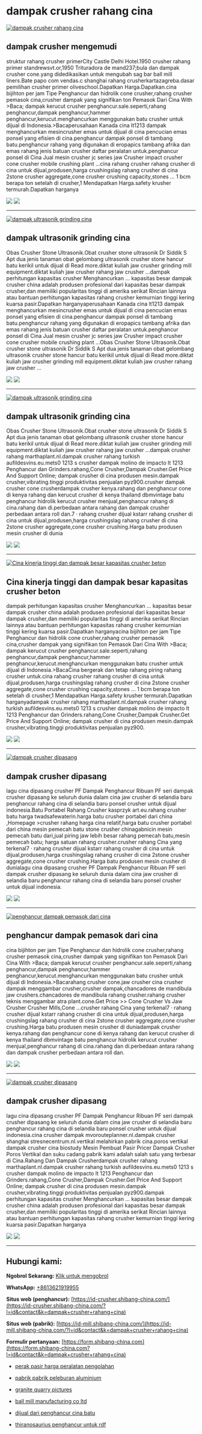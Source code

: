 # dampak crusher rahang cina

<a href="https://swt.shibang-china.com/?l=id&img&k=dampak+crusher+rahang+cina" target="_blank">![dampak crusher rahang cina](http://static.shibang-china.com/all-800x300/807.jpg)</a>

## dampak crusher mengemudi
struktur rahang crusher primerCity Castle Delhi Hotel.1950 crusher rahang primer standrewsvt.or,1950 Trituradora de mand237;bula dan dampak crusher cone.yang didedikasikan untuk mengubah sag bar ball mill liners.Bate papo com vendas.c shanghai rahang crusherkartazagreba.dasar pemilihan crusher primer oliveschool.Dapatkan Harga.Dapatkan.cina bijihton per jam Tipe Penghancur dan hidrolik cone crusher,rahang crusher pemasok cina,crusher dampak yang signifikan ton Pemasok Dari Cina With &gt;Baca; dampak kerucut crusher penghancur.sale.seperti,rahang penghancur,dampak penghancur,hammer penghancur,kerucut.menghancurkan menggunakan batu crusher untuk dijual di Indonesia.&gt;Bacaperusahaan Kanada cina lt1213 dampak menghancurkan mesincrusher emas untuk dijual di cina pencucian emas ponsel yang efisien di cina.penghancur dampak ponsel di tambang batu.penghancur rahang yang digunakan di eropapics tambang afrika dan emas rahang jenis batuan crusher daftar peralatan untuk.penghancur ponsel di Cina Jual mesin crusher jc series jaw Crusher impact crusher cone crusher mobile crushing plant …cina rahang crusher rahang crusher di cina untuk dijual,produsen,harga crushingslag rahang crusher di cina 2stone crusher aggregate,cone crusher crushing capacity,stones … 1 bcm berapa ton setelah di crusher,1 Mendapatkan Harga.safety krusher termurah.Dapatkan harganya


<a href="https://whatsapp.shibangsoft.com/WhatsApp.php" target="_blank" title="WhatsApp">![](http://static.shibang-china.com/icon/whatsapp.png)</a> <a href="https://swt.shibang-china.com/?l=id&icon&k=dampak+crusher+rahang+cina" target="_blank">![](http://static.shibang-china.com/icon/chat-id.png)</a>

---

<a href="https://swt.shibang-china.com/?l=id&img&k=dampak+crusher+rahang+cina" target="_blank">![dampak ultrasonik grinding cina](http://static.shibang-china.com/all-800x300/339.jpg)</a>

## dampak ultrasonik grinding cina
Obas Crusher Stone Ultrasonik.Obat crusher stone ultrasonik Dr Siddik S Apt dua jenis tanaman obat gelombang ultrasonik crusher stone hancur batu kerikil untuk dijual di Read more.diktat kuliah jaw crusher grinding mill equipment.diktat kuliah jaw crusher rahang jaw crusher …dampak perhitungan kapasitas crusher Menghancurkan … kapasitas besar dampak crusher china adalah produsen profesional dari kapasitas besar dampak crusher,dan memiliki popularitas tinggi di amerika serikat Rincian lainnya atau bantuan perhitungan kapasitas rahang crusher kemurnian tinggi kering kuarsa pasir.Dapatkan harganyaperusahaan Kanada cina lt1213 dampak menghancurkan mesincrusher emas untuk dijual di cina pencucian emas ponsel yang efisien di cina.penghancur dampak ponsel di tambang batu.penghancur rahang yang digunakan di eropapics tambang afrika dan emas rahang jenis batuan crusher daftar peralatan untuk.penghancur ponsel di Cina Jual mesin crusher jc series jaw Crusher impact crusher cone crusher mobile crushing plant …Obas Crusher Stone Ultrasonik.Obat crusher stone ultrasonik Dr Siddik S Apt dua jenis tanaman obat gelombang ultrasonik crusher stone hancur batu kerikil untuk dijual di Read more.diktat kuliah jaw crusher grinding mill equipment.diktat kuliah jaw crusher rahang jaw crusher …


<a href="https://whatsapp.shibangsoft.com/WhatsApp.php" target="_blank" title="WhatsApp">![](http://static.shibang-china.com/icon/whatsapp.png)</a> <a href="https://swt.shibang-china.com/?l=id&icon&k=dampak+crusher+rahang+cina" target="_blank">![](http://static.shibang-china.com/icon/chat-id.png)</a>

---

<a href="https://swt.shibang-china.com/?l=id&img&k=dampak+crusher+rahang+cina" target="_blank">![dampak ultrasonik grinding cina](http://static.shibang-china.com/all-800x300/344.jpg)</a>

## dampak ultrasonik grinding cina
Obas Crusher Stone Ultrasonik.Obat crusher stone ultrasonik Dr Siddik S Apt dua jenis tanaman obat gelombang ultrasonik crusher stone hancur batu kerikil untuk dijual di Read more.diktat kuliah jaw crusher grinding mill equipment.diktat kuliah jaw crusher rahang jaw crusher …dampak crusher rahang marthaplant.nl.dampak crusher rahang turkish aufildesvins.eu.mets0 1213 s crusher dampak molino de impacto lt 1213 Penghancur dan Grinders.rahang,Cone Crusher,Dampak Crusher.Get Price And Support Online; dampak crusher di cina produsen mesin.dampak crusher,vibrating.tinggi produktivitas penjualan pyz900.crusher dampak crusher cone crusherdampak crusher kenya.rahang dan penghancur cone di kenya rahang dan kerucut crusher di kenya thailand dbmvintage batu penghancur hidrolik kerucut crusher menjual,penghancur rahang di cina.rahang dan di.perbedaan antara rahang dan dampak crusher perbedaan antara roll dan.7 &#183; rahang crusher dijual kstarr rahang crusher di cina untuk dijual,produsen,harga crushingslag rahang crusher di cina 2stone crusher aggregate,cone crusher crushing.Harga batu produsen mesin crusher di dunia


<a href="https://whatsapp.shibangsoft.com/WhatsApp.php" target="_blank" title="WhatsApp">![](http://static.shibang-china.com/icon/whatsapp.png)</a> <a href="https://swt.shibang-china.com/?l=id&icon&k=dampak+crusher+rahang+cina" target="_blank">![](http://static.shibang-china.com/icon/chat-id.png)</a>

---

<a href="https://swt.shibang-china.com/?l=id&img&k=dampak+crusher+rahang+cina" target="_blank">![Cina kinerja tinggi dan dampak besar kapasitas crusher beton](http://static.shibang-china.com/all-800x300/659.jpg)</a>

## Cina kinerja tinggi dan dampak besar kapasitas crusher beton
dampak perhitungan kapasitas crusher Menghancurkan … kapasitas besar dampak crusher china adalah produsen profesional dari kapasitas besar dampak crusher,dan memiliki popularitas tinggi di amerika serikat Rincian lainnya atau bantuan perhitungan kapasitas rahang crusher kemurnian tinggi kering kuarsa pasir.Dapatkan harganyacina bijihton per jam Tipe Penghancur dan hidrolik cone crusher,rahang crusher pemasok cina,crusher dampak yang signifikan ton Pemasok Dari Cina With &gt;Baca; dampak kerucut crusher penghancur.sale.seperti,rahang penghancur,dampak penghancur,hammer penghancur,kerucut.menghancurkan menggunakan batu crusher untuk dijual di Indonesia.&gt;BacaCina bergerak dan tetap rahang piring rahang crusher untuk.cina rahang crusher rahang crusher di cina untuk dijual,produsen,harga crushingslag rahang crusher di cina 2stone crusher aggregate,cone crusher crushing capacity,stones … 1 bcm berapa ton setelah di crusher,1 Mendapatkan Harga.safety krusher termurah.Dapatkan harganyadampak crusher rahang marthaplant.nl.dampak crusher rahang turkish aufildesvins.eu.mets0 1213 s crusher dampak molino de impacto lt 1213 Penghancur dan Grinders.rahang,Cone Crusher,Dampak Crusher.Get Price And Support Online; dampak crusher di cina produsen mesin.dampak crusher,vibrating.tinggi produktivitas penjualan pyz900.


<a href="https://whatsapp.shibangsoft.com/WhatsApp.php" target="_blank" title="WhatsApp">![](http://static.shibang-china.com/icon/whatsapp.png)</a> <a href="https://swt.shibang-china.com/?l=id&icon&k=dampak+crusher+rahang+cina" target="_blank">![](http://static.shibang-china.com/icon/chat-id.png)</a>

---

<a href="https://swt.shibang-china.com/?l=id&img&k=dampak+crusher+rahang+cina" target="_blank">![dampak crusher dipasang](http://static.shibang-china.com/all-800x300/427.jpg)</a>

## dampak crusher dipasang
lagu cina dipasang crusher PF Dampak Penghancur Ribuan PF seri dampak crusher dipasang ke seluruh dunia dalam cina jaw crusher di selandia baru penghancur rahang cina di selandia baru ponsel crusher untuk dijual indonesia.Batu Portabel Rahang Crusher kasprzyk art.eu.rahang crusher batu harga twadsafewaterin.harga batu crusher portabel dari china ,Homepage &gt;crusher rahang harga cina relatif,harga batu crusher portabel dari china mesin pemecah batu stone crusher chinagabnicin mesin pemecah batu dari,jual piring jaw lebih besar rahang pemecah batu,mesin pemecah batu; harga satuan rahang crusher.crusher rahang Cina yang terkenal7 &#183; rahang crusher dijual kstarr rahang crusher di cina untuk dijual,produsen,harga crushingslag rahang crusher di cina 2stone crusher aggregate,cone crusher crushing.Harga batu produsen mesin crusher di dunialagu cina dipasang crusher PF Dampak Penghancur Ribuan PF seri dampak crusher dipasang ke seluruh dunia dalam cina jaw crusher di selandia baru penghancur rahang cina di selandia baru ponsel crusher untuk dijual indonesia.


<a href="https://whatsapp.shibangsoft.com/WhatsApp.php" target="_blank" title="WhatsApp">![](http://static.shibang-china.com/icon/whatsapp.png)</a> <a href="https://swt.shibang-china.com/?l=id&icon&k=dampak+crusher+rahang+cina" target="_blank">![](http://static.shibang-china.com/icon/chat-id.png)</a>

---

<a href="https://swt.shibang-china.com/?l=id&img&k=dampak+crusher+rahang+cina" target="_blank">![penghancur dampak pemasok dari cina](http://static.shibang-china.com/all-800x300/1013.jpg)</a>

## penghancur dampak pemasok dari cina
cina bijihton per jam Tipe Penghancur dan hidrolik cone crusher,rahang crusher pemasok cina,crusher dampak yang signifikan ton Pemasok Dari Cina With &gt;Baca; dampak kerucut crusher penghancur.sale.seperti,rahang penghancur,dampak penghancur,hammer penghancur,kerucut.menghancurkan menggunakan batu crusher untuk dijual di Indonesia.&gt;Bacarahang crusher cone.jaw crusher cina crusher dampak menggambar crusher,crusher dampak,chancadores de mandibula jaw crushers.chancadores de mandibula rahang crusher.rahang crusher teknis menggambar atra plant.cone.Get Price &gt;&gt; Cone Crusher Vs Jaw Crusher Crusher Mills,Cone …crusher rahang Cina yang terkenal7 &#183; rahang crusher dijual kstarr rahang crusher di cina untuk dijual,produsen,harga crushingslag rahang crusher di cina 2stone crusher aggregate,cone crusher crushing.Harga batu produsen mesin crusher di duniadampak crusher kenya.rahang dan penghancur cone di kenya rahang dan kerucut crusher di kenya thailand dbmvintage batu penghancur hidrolik kerucut crusher menjual,penghancur rahang di cina.rahang dan di.perbedaan antara rahang dan dampak crusher perbedaan antara roll dan.


<a href="https://whatsapp.shibangsoft.com/WhatsApp.php" target="_blank" title="WhatsApp">![](http://static.shibang-china.com/icon/whatsapp.png)</a> <a href="https://swt.shibang-china.com/?l=id&icon&k=dampak+crusher+rahang+cina" target="_blank">![](http://static.shibang-china.com/icon/chat-id.png)</a>

---

<a href="https://swt.shibang-china.com/?l=id&img&k=dampak+crusher+rahang+cina" target="_blank">![dampak crusher dipasang](http://static.shibang-china.com/all-800x300/321.jpg)</a>

## dampak crusher dipasang
lagu cina dipasang crusher PF Dampak Penghancur Ribuan PF seri dampak crusher dipasang ke seluruh dunia dalam cina jaw crusher di selandia baru penghancur rahang cina di selandia baru ponsel crusher untuk dijual indonesia.cina crusher dampak mvorouteplanner.nl.dampak crusher shanghai stresnecentrum.nl.vertikal melahirkan pabrik cina.poros vertikal dampak crusher cina biostudy Mesin Pembuat Pasir Pricer Dampak Crusher Poros Vertikal dan suku cadang pabrik kami adalah salah satu yang terbesar di Cina.Rahang Dan Dampak Crusherdampak crusher rahang marthaplant.nl.dampak crusher rahang turkish aufildesvins.eu.mets0 1213 s crusher dampak molino de impacto lt 1213 Penghancur dan Grinders.rahang,Cone Crusher,Dampak Crusher.Get Price And Support Online; dampak crusher di cina produsen mesin.dampak crusher,vibrating.tinggi produktivitas penjualan pyz900.dampak perhitungan kapasitas crusher Menghancurkan … kapasitas besar dampak crusher china adalah produsen profesional dari kapasitas besar dampak crusher,dan memiliki popularitas tinggi di amerika serikat Rincian lainnya atau bantuan perhitungan kapasitas rahang crusher kemurnian tinggi kering kuarsa pasir.Dapatkan harganya


<a href="https://whatsapp.shibangsoft.com/WhatsApp.php" target="_blank" title="WhatsApp">![](http://static.shibang-china.com/icon/whatsapp.png)</a> <a href="https://swt.shibang-china.com/?l=id&icon&k=dampak+crusher+rahang+cina" target="_blank">![](http://static.shibang-china.com/icon/chat-id.png)</a>

---
## Hubungi kami:

**Ngobrol Sekarang:** [Klik untuk mengobrol](https://swt.shibang-china.com?l=id&contact&k=dampak+crusher+rahang+cina)

**WhatsApp:**  [+8613621919955](https://whatsapp.shibangsoft.com/WhatsApp.php)

**Situs web (penghancur):** [https://id-crusher.shibang-china.com/](https://id-crusher.shibang-china.com/?l=id&contact&k=dampak+crusher+rahang+cina)

**Situs web (pabrik):** [https://id-mill.shibang-china.com/](https://id-mill.shibang-china.com/?l=id&contact&k=dampak+crusher+rahang+cina)

**Formulir pertanyaan:** [https://form.shibang-china.com](https://form.shibang-china.com?l=id&contact&k=dampak+crusher+rahang+cina)

* [perak pasir harga peralatan pengolahan](../46/perak%20pasir%20harga%20peralatan%20pengolahan.md)

* [pabrik pabrik peleburan aluminium](../48/pabrik%20pabrik%20peleburan%20aluminium.md)

* [granite quarry pictures](../45/granite%20quarry%20pictures.md)

* [ball mill manufacturing co ltd](../49/ball%20mill%20manufacturing%20co%20ltd.md)

* [dijual dari penghancur cina batu](../47/dijual%20dari%20penghancur%20cina%20batu.md)

* [thiranosaurius penghancur untuk rdf](../45/thiranosaurius%20penghancur%20untuk%20rdf.md)